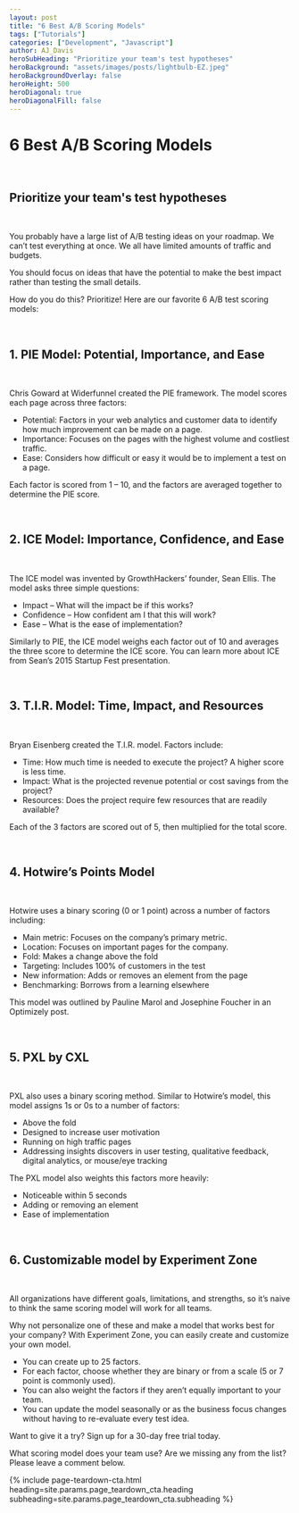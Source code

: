 ```yaml
---
layout: post
title: "6 Best A/B Scoring Models"
tags: ["Tutorials"]
categories: ["Development", "Javascript"]
author: AJ_Davis
heroSubHeading: "Prioritize your team's test hypotheses"
heroBackground: "assets/images/posts/lightbulb-EZ.jpeg"
heroBackgroundOverlay: false
heroHeight: 500
heroDiagonal: true
heroDiagonalFill: false
---
```


# 6 Best A/B Scoring Models

&nbsp;

## Prioritize your team's test hypotheses

&nbsp;

You probably have a large list of A/B testing ideas on your roadmap. We can’t test everything at once. We all have limited amounts of traffic and budgets.

You should focus on ideas that have the potential to make the best impact rather than testing the small details.

How do you do this? Prioritize! Here are our favorite 6 A/B test scoring models:

&nbsp;

## 1. PIE Model: Potential, Importance, and Ease

&nbsp;

Chris Goward at Widerfunnel created the PIE framework. The model scores each page across three factors:

- Potential: Factors in your web analytics and customer data to identify how much improvement can be made on a page.
- Importance: Focuses on the pages with the highest volume and costliest traffic.
- Ease: Considers how difficult or easy it would be to implement a test on a page.

Each factor is scored from 1 – 10, and the factors are averaged together to determine the PIE score.

&nbsp;

## 2. ICE Model: Importance, Confidence, and Ease

&nbsp;

The ICE model was invented by GrowthHackers’ founder, Sean Ellis. The model asks three simple questions:

- Impact – What will the impact be if this works?
- Confidence – How confident am I that this will work?
- Ease – What is the ease of implementation?

Similarly to PIE, the ICE model weighs each factor out of 10 and averages the three score to determine the ICE score. You can learn more about ICE from Sean’s 2015 Startup Fest presentation.

&nbsp;

## 3. T.I.R. Model: Time, Impact, and Resources

&nbsp;

Bryan Eisenberg created the T.I.R. model. Factors include:

- Time: How much time is needed to execute the project? A higher score is less time.
- Impact: What is the projected revenue potential or cost savings from the project?
- Resources: Does the project require few resources that are readily available?

Each of the 3 factors are scored out of 5, then multiplied for the total score.

&nbsp;

## 4. Hotwire’s Points Model

&nbsp;

Hotwire uses a binary scoring (0 or 1 point) across a number of factors including:

- Main metric: Focuses on the company’s primary metric.
- Location: Focuses on important pages for the company.
- Fold: Makes a change above the fold
- Targeting: Includes 100% of customers in the test
- New information: Adds or removes an element from the page
- Benchmarking: Borrows from a learning elsewhere

This model was outlined by Pauline Marol and Josephine Foucher in an Optimizely post.

&nbsp;

## 5. PXL by CXL

&nbsp;

PXL also uses a binary scoring method. Similar to Hotwire’s model, this model assigns 1s or 0s to a number of factors:

- Above the fold
- Designed to increase user motivation
- Running on high traffic pages
- Addressing insights discovers in user testing, qualitative feedback, digital analytics, or mouse/eye tracking

The PXL model also weights this factors more heavily:

- Noticeable within 5 seconds
- Adding or removing an element
- Ease of implementation

&nbsp;

## 6. Customizable model by Experiment Zone

&nbsp;

All organizations have different goals, limitations, and strengths, so it’s naive to think the same scoring model will work for all teams.

Why not personalize one of these and make a model that works best for your company? With Experiment Zone, you can easily create and customize your own model.

- You can create up to 25 factors.
- For each factor, choose whether they are binary or from a scale (5 or 7 point is commonly used).
- You can also weight the factors if they aren’t equally important to your team.
- You can update the model seasonally or as the business focus changes without having to re-evaluate every test idea.

Want to give it a try? Sign up for a 30-day free trial today.

What scoring model does your team use? Are we missing any from the list? Please leave a comment below.

{% include page-teardown-cta.html
heading=site.params.page_teardown_cta.heading
subheading=site.params.page_teardown_cta.subheading
%}
